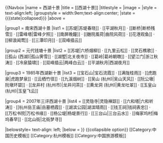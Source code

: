 {{Navbox
|name = 西湖十景
|title = [[西湖十景]]
|titlestyle =
|image =
|style = text-align:left;
|groupstyle = width:9em;text-align:center;
|state = {{{state<includeonly>|collapsed</includeonly>}}}
|above =

|group1 = 南宋西湖十景
|list1 = [[苏堤|苏堤春晓]] · [[平湖秋月]] · [[断桥|断桥残雪]] · [[雷峰塔|雷峰夕照]] · [[南屏晚鐘]] · [[麯院風荷|曲院风荷]] · [[花港观鱼]] · [[柳浪闻莺]] · [[三潭印月]] · [[双峰插云]]

|group2 = 元代钱塘十景
|list2 = [[苏堤|六桥烟柳]] · [[九里云松]] · [[灵石樵歌]] · [[孤山 (西湖)|孤山霁雪]] · [[湖墅|北关夜市]] · [[葛岭|葛岭朝暾]] · [[望江门|浙江秋涛]] · [[冷泉猿啸]] · [[双峰插云|两峰白云]] · [[平湖秋月|西湖夜月]]

|group3 = 1985年西湖新十景
|list3 = [[宝石山|宝石流霞]] · [[满陇桂雨]] · [[虎跑泉|虎跑梦泉]] · [[云栖竹径]] · [[九溪烟树]] · [[吴山 (杭州)|吴山天风]] · [[阮公墩|阮墩环碧]] · [[龙井村 (杭州市)|龙井问茶]] · [[黄龙洞 (杭州)|黄龙吐翠]] · [[玉皇山 (杭州)|玉皇飞云]]

|group4 = 2007年三评西湖十景
|list4 = [[灵隐寺|灵隐禅踪]] · [[六和塔|六和听涛]] · [[杭州岳王庙|岳墓栖霞]] · [[湖滨公园|湖滨晴雨]] · [[钱王祠|钱祠表忠]] · [[万松书院|万松书缘]] · [[杨公堤|杨堤景行]] · [[三台山|三台云水]] · [[梅家坞村|梅坞春早]] · [[北山街|北街梦寻]]

|belowstyle= text-align: left;
|below = 
}}<noinclude>
{{collapsible option}}
[[Category:中国历史模板]]
[[Category:杭州模板]]
[[Category:中国旅游模板]]
</noinclude>